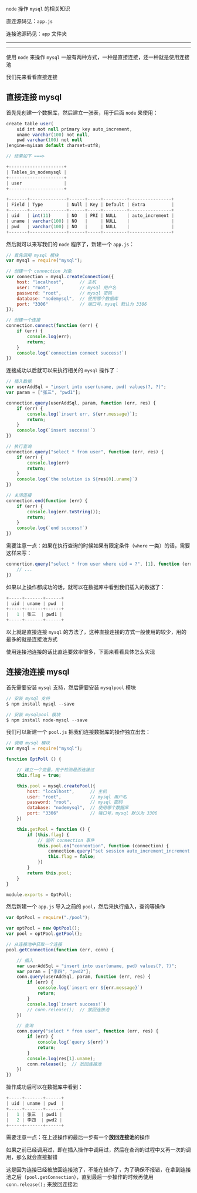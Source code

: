 `node` 操作 `mysql` 的相关知识

直连源码见：`app.js`

连接池源码见：`app` 文件夹

----

----

使用 ```node``` 来操作 ```mysql``` 一般有两种方式，一种是直接连接，还一种就是使用连接池

我们先来看看直接连接

## 直接连接 mysql

首先先创建一个数据库，然后建立一张表，用于后面 ```node``` 来使用：

```js
create table user(
    uid int not null primary key auto_increment,
    uname varchar(100) not null,
    pwd varchar(100) not null
)engine=myisam default charset=utf8;

// 结果如下 ===>

+---------------------+
| Tables_in_nodemysql |
+---------------------+
| user                |
+---------------------+

+-------+--------------+------+-----+---------+----------------+
| Field | Type         | Null | Key | Default | Extra          |
+-------+--------------+------+-----+---------+----------------+
| uid   | int(11)      | NO   | PRI | NULL    | auto_increment |
| uname | varchar(100) | NO   |     | NULL    |                |
| pwd   | varchar(100) | NO   |     | NULL    |                |
+-------+--------------+------+-----+---------+----------------+
```

然后就可以来写我们的 ```node``` 程序了，新建一个 ```app.js```：

```js
// 首先调用 mysql 模块
var mysql = require("mysql");

// 创建一个 connection 对象
var connection = mysql.createConnection({
    host: "localhost",      // 主机
    user: "root",           // mysql 用户名
    password: "root",       // mysql 密码
    database: "nodemysql",  // 使用哪个数据库
    port: "3306"            // 端口号，mysql 默认为 3306
});

// 创建一个连接
connection.connect(function (err) {
    if (err) {
        console.log(err);
        return;
    }
    console.log(`connection connect success!`)
})
```

连接成功以后就可以来执行相关的 ```mysql``` 操作了：

```js
// 插入数据
var userAddSql = "insert into user(uname, pwd) values(?, ?)";
var param = ["张三", "pwd1"];

connection.query(userAddSql, param, function (err, res) {
    if (err) {
        console.log(`insert err, ${err.message}`);
        return;
    }
    console.log(`insert success!`)
})

// 执行查询
connection.query("select * from user", function (err, res) {
    if (err) {
        console.log(err)
        return;
    }
    console.log(`the solution is ${res[0].uname}`)
})

// 关闭连接
connection.end(function (err) {
    if (err) {
        console.log(err.toString());
        return;
    }
    console.log(`end success!`)
})
```

需要注意一点：如果在执行查询的时候如果有限定条件（```where``` 一类）的话，需要这样来写：

```js
connertion.query("select * from user where uid = ?", [1], function (err, res) {
    // ... 
})
```

如果以上操作都成功的话，就可以在数据库中看到我们插入的数据了：

```js
+-----+-------+------+
| uid | uname | pwd  |
+-----+-------+------+
|   1 | 张三  | pwd1 |
+-----+-------+------+
```

以上就是直接连接 ```mysql``` 的方法了，这种直接连接的方式一般使用的较少，用的最多的就是连接池方式

使用连接池连接的话比直连要效率很多，下面来看看具体怎么实现



## 连接池连接 mysql

首先需要安装 ```mysql``` 支持，然后需要安装 ```mysqlpool``` 模块

```js
// 安装 mysql 支持
$ npm install mysql --save

// 安装 mysqlpool 模块
$ npm install node-mysql --save
```

我们可以新建一个 ```pool.js``` 把我们连接数据库的操作独立出去：

```js
// 调用 mysql 模块
var mysql = require("mysql");

function OptPoll () {

    // 建立一个变量，用于检测是否连接过
    this.flag = true;

    this.pool = mysql.createPool({
        host: "localhost",      // 主机
        user: "root",           // mysql 用户名
        password: "root",       // mysql 密码
        database: "nodemysql",  // 使用哪个数据库
        port: "3306"            // 端口号，mysql 默认为 3306
    })

    this.getPool = function () {
        if (this.flag) {
            // 监听 connection 事件
            this.pool.on("connention", function (connection) {
                connection.query("set session auto_increment_increment = 1");
                this.flag = false;
            })
        }
        return this.pool;
    }
}

module.exports = OptPoll;
```

然后新建一个 ```app.js``` 导入之前的 ```pool```，然后来执行插入，查询等操作

```js
var OptPool = require("./pool");

var optPool = new OptPool();
var pool = optPool.getPool();

// 从连接池中获取一个连接
pool.getConnection(function (err, conn) {

    // 插入
    var userAddSql = "insert into user(uname, pwd) values(?, ?)";
    var param = ["李四", "pwd2"];
    conn.query(userAddSql, param, function (err, res) {
        if (err) {
            console.log(`insert err ${err.message}`)
            return;
        }
        console.log(`insert success!`)
        // conn.release();  // 放回连接池
    })

    // 查询
    conn.query("select * from user", function (err, res) {
        if (err) {
            console.log(`query ${err}`)
            return;
        }
        console.log(res[1].uname);
        conn.release();  // 放回连接池
    })
})
```

操作成功后可以在数据库中看到：

```js
+-----+-------+------+
| uid | uname | pwd  |
+-----+-------+------+
|   1 | 张三  | pwd1 |
|   2 | 李四  | pwd2 |
+-----+-------+------+
```

需要注意一点：在上述操作的最后一步有一个**放回连接池**的操作

如果之前已经调用过，即在插入操作中调用过，然后在查询的过程中又再一次的调用，那么就会直接报错

这是因为连接已经被放回连接池了，不能在操作了，为了确保不报错，在拿到连接池之后（```pool.getConnection```），直到最后一步操作的时候再使用 ```conn.release();``` 来放回连接池
